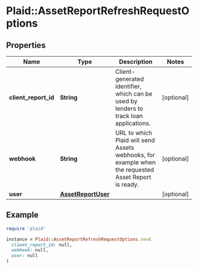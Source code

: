# Plaid::AssetReportRefreshRequestOptions

## Properties

| Name | Type | Description | Notes |
| ---- | ---- | ----------- | ----- |
| **client_report_id** | **String** | Client-generated identifier, which can be used by lenders to track loan applications. | [optional] |
| **webhook** | **String** | URL to which Plaid will send Assets webhooks, for example when the requested Asset Report is ready. | [optional] |
| **user** | [**AssetReportUser**](AssetReportUser.md) |  | [optional] |

## Example

```ruby
require 'plaid'

instance = Plaid::AssetReportRefreshRequestOptions.new(
  client_report_id: null,
  webhook: null,
  user: null
)
```

